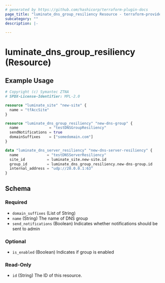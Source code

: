 ```yaml
---
# generated by https://github.com/hashicorp/terraform-plugin-docs
page_title: "luminate_dns_group_resiliency Resource - terraform-provider-luminate"
subcategory: ""
description: |-
  
---
```


# luminate_dns_group_resiliency (Resource)



## Example Usage

```terraform
# Copyright (c) Symantec ZTNA
# SPDX-License-Identifier: MPL-2.0

resource "luminate_site" "new-site" {
  name = "tfAccSite"
}

resource "luminate_dns_group_resiliency" "new-dns-group" {
  name              = "testDNSGroupResiliency"
  sendNotifications = true
  domainSuffixes    = ["somedomain.com"]
}

data "luminate_dns_server_resiliency" "new-dns-server-resiliency" {
  name             = "testDNSServerResiliency"
  site_id          = luminate_site.new-site.id
  group_id         = luminate_dns_group_resiliency.new-dns-group.id
  internal_address = "udp://20.0.0.1:63"
}
```

<!-- schema generated by tfplugindocs -->
## Schema

### Required

- `domain_suffixes` (List of String)
- `name` (String) The name of DNS group
- `send_notifications` (Boolean) Indicates whether notifications should be sent to admin

### Optional

- `is_enabled` (Boolean) Indicates if group is enabled

### Read-Only

- `id` (String) The ID of this resource.
